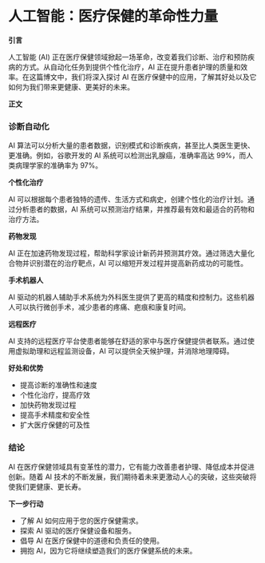 # 人工智能：医疗保健的革命性力量

**引言**

人工智能 (AI) 正在医疗保健领域掀起一场革命，改变着我们诊断、治疗和预防疾病的方式。从自动化任务到提供个性化治疗，AI 正在提升患者护理的质量和效率。在这篇博文中，我们将深入探讨 AI 在医疗保健中的应用，了解其好处以及它如何为我们带来更健康、更美好的未来。

**正文**

### 诊断自动化

AI 算法可以分析大量的患者数据，识别模式和诊断疾病，甚至比人类医生更快、更准确。例如，谷歌开发的 AI 系统可以检测出乳腺癌，准确率高达 99%，而人类病理学家的准确率为 97%。

**个性化治疗**

AI 可以根据每个患者独特的遗传、生活方式和病史，创建个性化的治疗计划。通过分析患者的数据，AI 系统可以预测治疗结果，并推荐最有效和最适合的药物和治疗方法。

**药物发现**

AI 正在加速药物发现过程，帮助科学家设计新药并预测其疗效。通过筛选大量化合物并识别潜在的治疗靶点，AI 可以缩短开发过程并提高新药成功的可能性。

**手术机器人**

AI 驱动的机器人辅助手术系统为外科医生提供了更高的精度和控制力。这些机器人可以执行微创手术，减少患者的疼痛、疤痕和康复时间。

**远程医疗**

AI 支持的远程医疗平台使患者能够在舒适的家中与医疗保健提供者联系。通过使用虚拟助理和远程监测设备，AI 可以提供全天候护理，并消除地理障碍。

**好处和优势**

* 提高诊断的准确性和速度
* 个性化治疗，提高疗效
* 加快药物发现过程
* 提高手术精度和安全性
* 扩大医疗保健的可及性

### 结论

AI 在医疗保健领域具有变革性的潜力，它有能力改善患者护理、降低成本并促进创新。随着 AI 技术的不断发展，我们期待着未来更激动人心的突破，这些突破将使我们更健康、更长寿。

**下一步行动**

* 了解 AI 如何应用于您的医疗保健需求。
* 探索 AI 驱动的医疗保健设备和服务。
* 倡导 AI 在医疗保健中的道德和负责任的使用。
* 拥抱 AI，因为它将继续塑造我们的医疗保健系统的未来。

